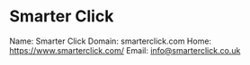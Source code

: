 
# Smarter Click

Name: Smarter Click
Domain: smarterclick.com
Home: https://www.smarterclick.com/
Email: info@smarterclick.co.uk
